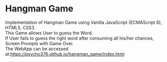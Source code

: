 # Hangman Game
Implementation of Hangman Game using Vanilla JavaScript (ECMAScript 6), HTML5, CSS3.
<br>
This Game allows User to guess the Word. 
<br>
If User fails to guess the right word after consuming all his/her chances, Screen Prompts with Game Over. 
<br>The WebApp can be accessed at:https://psycho376.github.io/hangman_game/index.html

